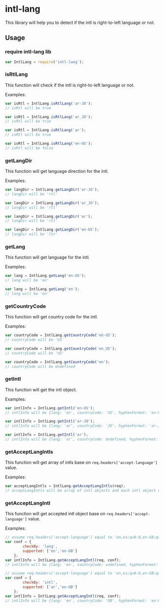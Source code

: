 # intl-lang
This library will help you to detect if the intl is right-to-left language or not.

## Usage

### require intl-lang lib
```js
var IntlLang = require('intl-lang');
```

### isRtlLang
This function will check if the intl is right-to-left language or not.

Examples:

```js
var isRtl = IntlLang.isRtlLang('ar-JO');
// isRtl will be true
```

```js
var isRtl = IntlLang.isRtlLang('ar_JO');
// isRtl will be true
```

```js
var isRtl = IntlLang.isRtlLang('ar');
// isRtl will be true
```

```js
var isRtl = IntlLang.isRtlLang('en-US');
// isRtl will be false
```

### getLangDir
This function will get language direction for the intl.

Examples:

```js
var langDir = IntlLang.getLangDir('ar-JO');
// langDir will be 'rtl'
```

```js
var langDir = IntlLang.getLangDir('ar_JO');
// langDir will be 'rtl'
```

```js
var langDir = IntlLang.getLangDir('ar');
// langDir will be 'rtl'
```

```js
var langDir = IntlLang.getLangDir('en-US');
// langDir will be 'ltr'
```

### getLang
This function will get language for the intl.

Examples:

```js
var lang = IntlLang.getLang('en-US');
// lang will be 'en'
```

```js
var lang = IntlLang.getLang('en');
// lang will be 'en'
```

### getCountryCode
This function will get country code for the intl.

Examples:

```js
var countryCode = IntlLang.getCountryCode('en-US');
// countryCode will be 'US'
```

```js
var countryCode = IntlLang.getCountryCode('en_US');
// countryCode will be 'US'
```

```js
var countryCode = IntlLang.getCountryCode('en');
// countryCode will be Undefined
```

### getIntl
This function will get the intl object.

Examples:

```js
var intlInfo = IntlLang.getIntl('en-US');
// intlInfo will be {lang: 'en', countryCode: 'US', hyphenFormat: 'en-US', underscoreFormat: 'en_US', langDir: 'ltr', isRtlLang: false}
```

```js
var intlInfo = IntlLang.getIntl('ar-JO');
// intlInfo will be {lang: 'ar', countryCode: 'JO', hyphenFormat: 'ar-JO', underscoreFormat: 'ar_JO', langDir: 'rtl', isRtlLang: true}
```

```js
var intlInfo = IntlLang.getIntl('ar');
// intlInfo will be {lang: 'ar', countryCode: Undefined, hyphenFormat: 'ar', underscoreFormat: 'ar', langDir: 'rtl', isRtlLang: true}
```

### getAcceptLangIntls
This function will get array of intls base on ```req.headers['accept-language']``` value.

Examples:
```js
var acceptLangIntls = IntlLang.getAcceptLangIntls(req);
// acceptLangIntls will be array of intl objects and each intl object contains these properties: lang, countryCode, hyphenFormat, underscoreFormat, langDir, isRtlLang, score
```

### getAcceptLangIntl
This function will get accepted intl object base on ```req.headers['accept-language']``` value.

Examples:
```js
// assume req.headers['accept-language'] equal to 'en,es;q=0.8,en-GB;q=0.6';
var conf = {
        checkBy: 'lang',
        supported: ['en','en-GB']
    };
var intlInfo = IntlLang.getAcceptLangIntl(req, conf);
// intlInfo will be {lang: 'en', countryCode: undefined, hyphenFormat: 'en', underscoreFormat: 'en', langDir: 'ltr', isRtlLang: false, score: 1}
```

```js
// assume req.headers['accept-language'] equal to 'en,es;q=0.8,en-GB;q=0.6';
var conf = {
        checkBy: 'intl',
        supported: ['ar','en-GB']
    };
var intlInfo = IntlLang.getAcceptLangIntl(req, conf);
// intlInfo will be {lang: 'en', countryCode: 'GB', hyphenFormat: 'en-GB', underscoreFormat: 'en_GB', langDir: 'ltr', isRtlLang: false, score: 0.6}
```